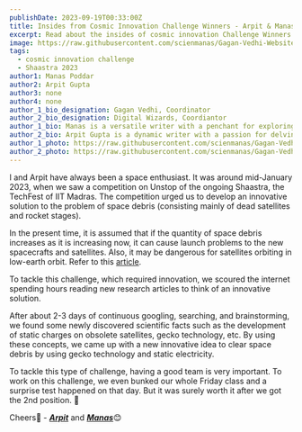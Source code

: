 ```yaml
---
publishDate: 2023-09-19T00:33:00Z
title: Insides from Cosmic Innovation Challenge Winners - Arpit & Manas
excerpt: Read about the insides of cosmic innovation Challenge Winners of Space Sustainability Track.
image: https://raw.githubusercontent.com/scienmanas/Gagan-Vedhi-Website/main/src/content/images_posts/cosmic-innovation-challenge-space-sustainability-track.png
tags:
  - cosmic innovation challenge
  - Shaastra 2023
author1: Manas Poddar
author2: Arpit Gupta
author3: none
author4: none
author_1_bio_designation: Gagan Vedhi, Coordinator
author_2_bio_designation: Digital Wizards, Coordiantor
author_1_bio: Manas is a versatile writer with a penchant for exploring various genres, drawing inspiration from a diverse range of books, including sci-fi, romantic comedy, and thrilling crime novels by acclaimed author Chetan Bhagat. His fascination with astronomy was ignited in his childhood, gazing at the stars, and fueled further by a dream of journeying through a wormhole. Manas brings a touch of humor to his writing, adding a delightful and entertaining element to his work. With a unique blend of creativity and a lighthearted approach, he invites readers on imaginative journeys through his words.
author_2_bio: Arpit Gupta is a dynamic writer with a passion for delving into various genres, drawing inspiration from a wide spectrum of sources. His literary pursuits are as diverse as the stars in the night sky that he's always had a keen eye on. Arpit's journey into the world of writing was fueled by his childhood fascination with astronomy, spending countless nights gazing at celestial wonders through his telescope. As a dedicated computer science and technology enthusiast pursuing a bachelor's degree, he brings a unique blend of technical prowess and creative storytelling to his work. 
author_1_photo: https://raw.githubusercontent.com/scienmanas/Gagan-Vedhi-Website/blog/src/content/author_images/manas.png
author_2_photo: https://raw.githubusercontent.com/scienmanas/Gagan-Vedhi-Website/blog/src/content/author_images/arpit.png
---
```

I and Arpit have always been a space enthusiast. It was around mid-January 2023, when we saw a competition on Unstop of the ongoing Shaastra, the TechFest of IIT Madras. The competition urged us to develop an innovative solution to the problem of space debris (consisting mainly of dead satellites and rocket stages).

In the present time, it is assumed that if the quantity of space debris increases as it is increasing now, it can cause launch problems to the new spacecrafts and satellites. Also, it may be dangerous for satellites orbiting in low-earth orbit. Refer to this [article](https://www.weforum.org/agenda/2023/06/orbital-debris-space-junk-removal).

To tackle this challenge, which required innovation, we scoured the internet spending hours reading new research articles to think of an innovative solution.

After about 2-3 days of continuous googling, searching, and brainstorming, we found some newly discovered scientific facts such as the development of static charges on obsolete satellites, gecko technology, etc. By using these concepts, we came up with a new innovative idea to clear space debris by using gecko technology and static electricity.

To tackle this type of challenge, having a good team is very important. To work on this challenge, we even bunked our whole Friday class and a surprise test happened on that day. But it was surely worth it after we got the 2nd position. 🎉

Cheers🥂 - [***Arpit***](https://www.github.com/arpitguptagithub) and [***Manas***](https://www.github.com/scienmanas)😊
